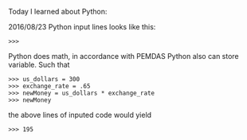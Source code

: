 Today I learned about Python:

2016/08/23
Python input lines looks like this:
```
>>>
```
Python does math, in accordance with PEMDAS
Python also can store variable.
Such that
```
>>> us_dollars = 300
>>> exchange_rate = .65
>>> newMoney = us_dollars * exchange_rate
>>> newMoney
```
the above lines of inputed code would yield
```
>>> 195
```
